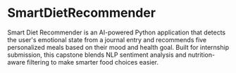 # SmartDietRecommender
Smart Diet Recommender is an AI-powered Python application that detects the user's emotional state from a journal entry and recommends five personalized meals based on their mood and health goal. Built for internship submission, this capstone blends NLP sentiment analysis and nutrition-aware filtering to make smarter food choices easier.

